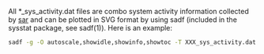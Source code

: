 All \*_sys_activity.dat files are combo system activity information collected by [sar](http://sebastien.godard.pagesperso-orange.fr/) and can be plotted in SVG format by using sadf (included in the sysstat package, see sadf(1)). Here is an example:
```bash
sadf -g -O autoscale,showidle,showinfo,showtoc -T XXX_sys_activity.dat -- -A -h > output.svg
```
